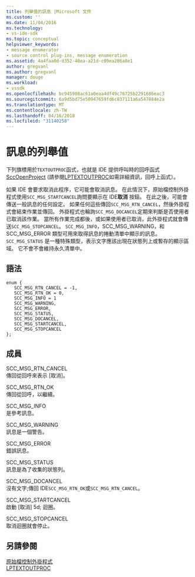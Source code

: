 ```yaml
---
title: 列舉值的訊息 |Microsoft 文件
ms.custom: ''
ms.date: 11/04/2016
ms.technology:
- vs-ide-sdk
ms.topic: conceptual
helpviewer_keywords:
- message enumerator
- source control plug-ins, message enumeration
ms.assetid: 4a4faa0d-d352-40ea-a21d-c09ea286a8e1
author: gregvanl
ms.author: gregvanl
manager: douge
ms.workload:
- vssdk
ms.openlocfilehash: bc945908ac61a0eaa4df49c76725b2291686eac3
ms.sourcegitcommit: 6a9d5bd75e50947659fd6c837111a6a547884e2a
ms.translationtype: MT
ms.contentlocale: zh-TW
ms.lasthandoff: 04/16/2018
ms.locfileid: "31140258"
---
```

# <a name="message-enumerator"></a>訊息的列舉值
下列旗標用於`TEXTOUTPROC`函式，也就是 IDE 提供呼叫時的回呼函式[SccOpenProject](../extensibility/sccopenproject-function.md) (請參閱[LPTEXTOUTPROC](../extensibility/lptextoutproc.md)如需詳細資訊，回呼上函式）。  
  
 如果 IDE 會要求取消此程序，它可能會取消訊息。 在此情況下，原始檔控制外掛程式使用`SCC_MSG_STARTCANCEL`詢問要顯示在 IDE**取消** 按鈕。 在此之後，可能會傳送一般訊息的任何設定。 如果任何這些傳回`SCC_MSG_RTN_CANCEL`，然後外掛程式會結束作業並傳回。 外掛程式也輪詢`SCC_MSG_DOCANCEL`定期來判斷是否使用者已取消該作業。 當所有作業完成都後，或如果使用者已取消，此外掛程式就會傳送`SCC_MSG_STOPCANCEL`。 `SCC_MSG_INFO`，SCC_MSG_WARNING，和 SCC_MSG_ERROR 類型可用來取得訊息的捲動清單中顯示的訊息。 `SCC_MSG_STATUS` 是一種特殊類型，表示文字應該出現在狀態列上或暫存的顯示區域。 它不會不會維持永久清單中。  
  
## <a name="syntax"></a>語法  
  
```  
enum {   
   SCC_MSG_RTN_CANCEL = -1,   
   SCC_MSG_RTN_OK = 0,   
   SCC_MSG_INFO = 1   
   SCC_MSG_WARNING,   
   SCC_MSG_ERROR,   
   SCC_MSG_STATUS,   
   SCC_MSG_DOCANCEL,   
   SCC_MSG_STARTCANCEL,   
   SCC_MSG_STOPCANCEL   
};  
```  
  
## <a name="members"></a>成員  
 SCC_MSG_RTN_CANCEL  
 傳回從回呼來表示 [取消]。  
  
 SCC_MSG_RTN_OK  
 傳回從回呼，以繼續。  
  
 SCC_MSG_INFO  
 是參考訊息。  
  
 SCC_MSG_WARNING  
 訊息是一個警告。  
  
 SCC_MSG_ERROR  
 錯誤訊息。  
  
 SCC_MSG_STATUS  
 訊息是為了收集的狀態列。  
  
 SCC_MSG_DOCANCEL  
 沒有文字;傳回 IDE`SCC_MSG_RTN_OK`或`SCC_MSG_RTN_CANCEL`。  
  
 SCC_MSG_STARTCANCEL  
 啟動 [取消] 5d; 迴圈。  
  
 SCC_MSG_STOPCANCEL  
 取消迴圈就會停止。  
  
## <a name="see-also"></a>另請參閱  
 [原始檔控制外掛程式](../extensibility/source-control-plug-ins.md)   
 [LPTEXTOUTPROC](../extensibility/lptextoutproc.md)
